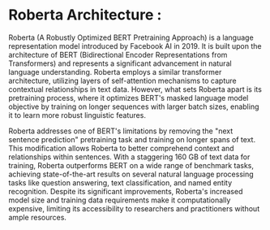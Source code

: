 <h1>Roberta Architecture :</h1>
<p>Roberta (A Robustly Optimized BERT Pretraining Approach) is a language representation model introduced by Facebook AI in 2019. It is built upon the architecture of BERT (Bidirectional Encoder Representations from Transformers) and represents a significant advancement in natural language understanding. Roberta employs a similar transformer architecture, utilizing layers of self-attention mechanisms to capture contextual relationships in text data. However, what sets Roberta apart is its pretraining process, where it optimizes BERT's masked language model objective by training on longer sequences with larger batch sizes, enabling it to learn more robust linguistic features.</p>
<p>Roberta addresses one of BERT's limitations by removing the "next sentence prediction" pretraining task and training on longer spans of text. This modification allows Roberta to better comprehend context and relationships within sentences. With a staggering 160 GB of text data for training, Roberta outperforms BERT on a wide range of benchmark tasks, achieving state-of-the-art results on several natural language processing tasks like question answering, text classification, and named entity recognition. Despite its significant improvements, Roberta's increased model size and training data requirements make it computationally expensive, limiting its accessibility to researchers and practitioners without ample resources.</p>
